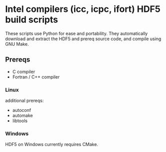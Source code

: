 # Intel compilers (icc, icpc, ifort) HDF5 build scripts

These scripts use Python for ease and portability.
They automatically download and extract the HDF5 and prereq source code, and compile using GNU Make.


## Prereqs

* C compiler
* Fortran / C++ compiler


### Linux

additional prereqs:

* autoconf
* automake
* libtools


### Windows

HDF5 on Windows currently requires CMake.